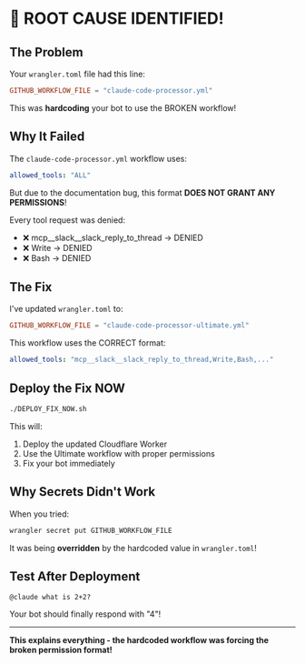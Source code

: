 # 🔴 ROOT CAUSE IDENTIFIED!

## The Problem
Your `wrangler.toml` file had this line:
```toml
GITHUB_WORKFLOW_FILE = "claude-code-processor.yml"
```

This was **hardcoding** your bot to use the BROKEN workflow!

## Why It Failed
The `claude-code-processor.yml` workflow uses:
```yaml
allowed_tools: "ALL"
```

But due to the documentation bug, this format **DOES NOT GRANT ANY PERMISSIONS**!

Every tool request was denied:
- ❌ mcp__slack__slack_reply_to_thread → DENIED
- ❌ Write → DENIED  
- ❌ Bash → DENIED

## The Fix
I've updated `wrangler.toml` to:
```toml
GITHUB_WORKFLOW_FILE = "claude-code-processor-ultimate.yml"
```

This workflow uses the CORRECT format:
```yaml
allowed_tools: "mcp__slack__slack_reply_to_thread,Write,Bash,..."
```

## Deploy the Fix NOW
```bash
./DEPLOY_FIX_NOW.sh
```

This will:
1. Deploy the updated Cloudflare Worker
2. Use the Ultimate workflow with proper permissions
3. Fix your bot immediately

## Why Secrets Didn't Work
When you tried:
```bash
wrangler secret put GITHUB_WORKFLOW_FILE
```

It was being **overridden** by the hardcoded value in `wrangler.toml`!

## Test After Deployment
```
@claude what is 2+2?
```

Your bot should finally respond with "4"!

---

**This explains everything - the hardcoded workflow was forcing the broken permission format!**